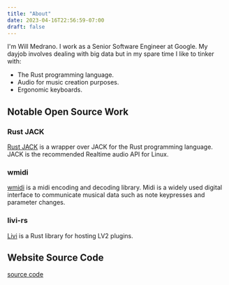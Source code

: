 ```yaml
---
title: "About"
date: 2023-04-16T22:56:59-07:00
draft: false
---
```


I'm Will Medrano. I work as a Senior Software Engineer at Google. My dayjob
involves dealing with big data but in my spare time I like to tinker with:

- The Rust programming language.
- Audio for music creation purposes.
- Ergonomic keyboards.

## Notable Open Source Work

### Rust JACK

[Rust JACK](https://github.com/rustaudio/rust-jack) is a wrapper over JACK for
the Rust programming language. JACK is the recommended Realtime audio API for
Linux.

### wmidi

[wmidi](https://github.com/rustaudio/wmidi) is a midi encoding and decoding
library. Midi is a widely used digital interface to communicate musical data
such as note keypresses and parameter changes.

### livi-rs

[Livi](https://github.com/wmedrano/livi-rs) is a Rust library for hosting LV2
plugins.

## Website Source Code

[source code](https://github.com/wmedrano/wmedrano.dev)
